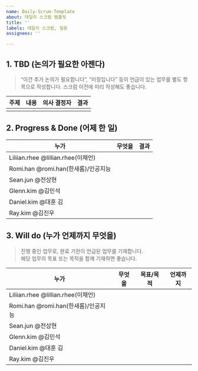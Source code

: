 ```yaml
---
name: Daily-Scrum-Template
about: 데일리 스크럼 템플릿
title: ''
labels: 데일리 스크럼, 질문
assignees: ''

---
```


## 1. TBD (논의가 필요한 아젠다)

> “이건 추가 논의가 필요합니다”, “미정입니다” 등이 언급이 있는 업무를 별도 항목으로 작성합니다. 스크럼 이전에 미리 작성해도 좋습니다.

| 주제 | 내용 | 의사 결정자 | 결과 |
|------|------|---------------|------|
|      |      |               |      |

## 2. Progress & Done (어제 한 일)

| 누가 | 무엇을 | 결과 |
|------|--------|------|
| Liliian.rhee @lillian.rhee(이채언) |        |      |
| Romi.han @romi.han(한새롬)/인공지능 |        |      |
| Sean.jun @전상현                     |        |      |
| Glenn.kim @김민석                   |        |      |
| Daniel.kim @대훈 김                 |        |      |
| Ray.kim @김진우                    |        |      |

## 3. Will do (누가 언제까지 무엇을)

> 진행 중인 업무로, 완료 기한이 언급된 업무를 기재합니다.  
> 해당 업무의 목표 또는 목적을 함께 기재하면 좋습니다.

| 누가 | 무엇을 | 목표/목적 | 언제까지 |
|------|--------|------------|-----------|
| Liliian.rhee @lillian.rhee(이채언) |        |            |           |
| Romi.han @romi.han(한새롬)/인공지능 |        |            |           |
| Sean.jun @전상현                    |        |            |           |
| Glenn.kim @김민석                  |        |            |           |
| Daniel.kim @대훈 김                |        |            |           |
| Ray.kim @김진우                   |        |            |           |
